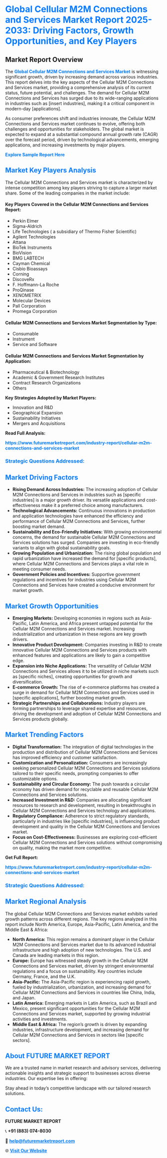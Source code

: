 <h1 style="color: #007BFF;">Global Cellular M2M Connections and Services Market Report 2025-2033: Driving Factors, Growth Opportunities, and Key Players</h1>

<section id="overview">
<h2>Market Report Overview</h2>
<p>The <a href="https://www.futuremarketreport.com/industry-report/cellular-m2m-connections-and-services-market" style="color: #007BFF; text-decoration: none;"><strong>Global Cellular M2M Connections and Services Market</strong></a> is witnessing significant growth, driven by increasing demand across various industries. This report delves into the key aspects of the Cellular M2M Connections and Services market, providing a comprehensive analysis of its current status, future potential, and challenges. The demand for Cellular M2M Connections and Services has surged due to its wide-ranging applications in industries such as [insert industries], making it a critical component in modern-day [applications].</p>
<p>As consumer preferences shift and industries innovate, the Cellular M2M Connections and Services market continues to evolve, offering both challenges and opportunities for stakeholders. The global market is expected to expand at a substantial compound annual growth rate (CAGR) over the forecast period, driven by technological advancements, emerging applications, and increasing investments by major players.</p>
</section>

<section id="overview">
<p><a href="https://www.futuremarketreport.com/request-sample/reportId=32093" style="color: #007BFF; text-decoration: none;"><strong>Explore Sample Report Here</strong></a></p>
</section>

<section id="key-players">
<h2 style="color: #007BFF;">Market Key Players Analysis</h2>
<p>The Cellular M2M Connections and Services market is characterized by intense competition among key players striving to capture a larger market share. Some of the leading companies in the market include:</p>
<h4>Key Players Covered in the Cellular M2M Connections and Services Report:</h4>
<ul><li>Perkin Elmer</li><li>Sigma-Aldrich</li><li>Life Technologies ( a subsidiary of Thermo Fisher Scientific)</li><li>Agilent Technologies</li><li>Attana</li><li>BioTek Instruments</li><li>BioVision</li><li>BMG LABTECH</li><li>Cayman Chemical</li><li>Cisbio Bioassays</li><li>Corning</li><li>DiscoveRx</li><li>F. Hoffmann-La Roche</li><li>ProQinase</li><li>XENOMETRIX</li><li>Molecular Devices</li><li>Pall Corporation</li><li>Promega Corporation</li></ul>
<h4>Cellular M2M Connections and Services Market Segmentation by Type:</h4>
<ul><li>Consumable</li><li>Instrument</li><li>Service and Software</li></ul>

<h4>Cellular M2M Connections and Services Market Segmentation by Application:</h4>
<ul><li>Pharmaceutical &amp; Biotechnology</li><li>Academic &amp; Government Research Institutes</li><li>Contract Research Organizations</li><li>Others</li></ul>
<p><strong>Key Strategies Adopted by Market Players:</strong></p>
<ul>
<li>Innovation and R&D</li>
<li>Geographical Expansion</li>
<li>Sustainability Initiatives</li>
<li>Mergers and Acquisitions</li>
</ul>
</section>

<section>
<p><strong>Read Full Analysis: </strong></p><a href="https://www.futuremarketreport.com/industry-report/cellular-m2m-connections-and-services-market" style="color: #007BFF; text-decoration: none;"><strong>https://www.futuremarketreport.com/industry-report/cellular-m2m-connections-and-services-market</strong></a>
<h3 style="color: #007BFF;">Strategic Questions Addressed:</h3>
</section>

<section id="driving-factors">
<h2 style="color: #007BFF;">Market Driving Factors</h2>
<ul>
<li><strong>Rising Demand Across Industries:</strong> The increasing adoption of Cellular M2M Connections and Services in industries such as [specific industries] is a major growth driver. Its versatile applications and cost-effectiveness make it a preferred choice among manufacturers.</li>
<li><strong>Technological Advancements:</strong> Continuous innovations in production and application technologies have enhanced the efficiency and performance of Cellular M2M Connections and Services, further boosting market demand.</li>
<li><strong>Sustainability and Eco-Friendly Initiatives:</strong> With growing environmental concerns, the demand for sustainable Cellular M2M Connections and Services solutions has surged. Companies are investing in eco-friendly variants to align with global sustainability goals.</li>
<li><strong>Growing Population and Urbanization:</strong> The rising global population and rapid urbanization have increased the demand for [specific products], where Cellular M2M Connections and Services plays a vital role in meeting consumer needs.</li>
<li><strong>Government Policies and Incentives:</strong> Supportive government regulations and incentives for industries using Cellular M2M Connections and Services have created a conducive environment for market growth.</li>
</ul>
</section>

<section id="growth-opportunities">
<h2 style="color: #007BFF;">Market Growth Opportunities</h2>
<ul>
<li><strong>Emerging Markets:</strong> Developing economies in regions such as Asia-Pacific, Latin America, and Africa present untapped potential for the Cellular M2M Connections and Services market. Increasing industrialization and urbanization in these regions are key growth drivers.</li>
<li><strong>Innovative Product Development:</strong> Companies investing in R&D to create innovative Cellular M2M Connections and Services products with enhanced features and applications are likely to gain a competitive edge.</li>
<li><strong>Expansion into Niche Applications:</strong> The versatility of Cellular M2M Connections and Services allows it to be utilized in niche markets such as [specific niches], creating opportunities for growth and diversification.</li>
<li><strong>E-commerce Growth:</strong> The rise of e-commerce platforms has created a surge in demand for Cellular M2M Connections and Services used in [specific applications], further boosting market growth.</li>
<li><strong>Strategic Partnerships and Collaborations:</strong> Industry players are forming partnerships to leverage shared expertise and resources, driving the development and adoption of Cellular M2M Connections and Services products globally.</li>
</ul>
</section>

<section id="trending-factors">
<h2 style="color: #007BFF;">Market Trending Factors</h2>
<ul>
<li><strong>Digital Transformation:</strong> The integration of digital technologies in the production and distribution of Cellular M2M Connections and Services has improved efficiency and customer satisfaction.</li>
<li><strong>Customization and Personalization:</strong> Consumers are increasingly seeking personalized Cellular M2M Connections and Services solutions tailored to their specific needs, prompting companies to offer customizable options.</li>
<li><strong>Sustainability and Circular Economy:</strong> The push towards a circular economy has driven demand for recyclable and reusable Cellular M2M Connections and Services solutions.</li>
<li><strong>Increased Investment in R&D:</strong> Companies are allocating significant resources to research and development, resulting in breakthroughs in Cellular M2M Connections and Services technology and applications.</li>
<li><strong>Regulatory Compliance:</strong> Adherence to strict regulatory standards, particularly in industries like [specific industries], is influencing product development and quality in the Cellular M2M Connections and Services market.</li>
<li><strong>Focus on Cost-Effectiveness:</strong> Businesses are exploring cost-efficient Cellular M2M Connections and Services solutions without compromising on quality, making the market more competitive.</li>
</ul>
</section>

<section>
<p><strong>Get Full Report: </strong></p><a href="https://www.futuremarketreport.com/industry-report/cellular-m2m-connections-and-services-market" style="color: #007BFF; text-decoration: none;"><strong>https://www.futuremarketreport.com/industry-report/cellular-m2m-connections-and-services-market</strong></a>
<h3 style="color: #007BFF;">Strategic Questions Addressed:</h3>
</section>


<section id="regional-analysis">
<h2 style="color: #007BFF;">Market Regional Analysis</h2>
<p>The global Cellular M2M Connections and Services market exhibits varied growth patterns across different regions. The key regions analyzed in this report include North America, Europe, Asia-Pacific, Latin America, and the Middle East & Africa:</p>
<ul>
<li><strong>North America:</strong> This region remains a dominant player in the Cellular M2M Connections and Services market due to its advanced industrial infrastructure and high adoption of new technologies. The U.S. and Canada are leading markets in this region.</li>
<li><strong>Europe:</strong> Europe has witnessed steady growth in the Cellular M2M Connections and Services market, driven by stringent environmental regulations and a focus on sustainability. Key countries include Germany, France, and the U.K.</li>
<li><strong>Asia-Pacific:</strong> The Asia-Pacific region is experiencing rapid growth, fueled by industrialization, urbanization, and increasing demand for Cellular M2M Connections and Services in countries like China, India, and Japan.</li>
<li><strong>Latin America:</strong> Emerging markets in Latin America, such as Brazil and Mexico, present significant opportunities for the Cellular M2M Connections and Services market, supported by growing industrial activities and investments.</li>
<li><strong>Middle East & Africa:</strong> The region’s growth is driven by expanding industries, infrastructure development, and increasing demand for Cellular M2M Connections and Services in sectors like [specific sectors].</li>
</ul>
</section>

<footer>
<h2 style="color: #007BFF;">About FUTURE MARKET REPORT</h2>
<p>We are a trusted name in market research and advisory services, delivering actionable insights and strategic support to businesses across diverse industries. Our expertise lies in offering:</p>

<p>Stay ahead in today’s competitive landscape with our tailored research solutions.</p>

<h2 style="color: #007BFF;">Contact Us:</h2>
<p><strong>FUTURE MARKET REPORT</strong></p>
<p>📞 <strong>+91 (883) 074-8030</strong></p>
<p>📧 <strong><a href="mailto:help@futuremarketreport.com" style="color: #007BFF;">help@futuremarketreport.com</a></strong></p>
<p>🌐 <strong><a href="https://www.futuremarketreport.com/" style="color: #007BFF;">Visit Our Website</a></strong></p>
</footer>